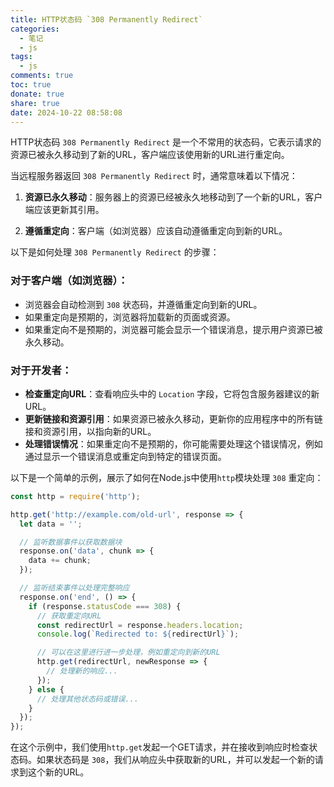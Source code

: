 ```yaml
---
title: HTTP状态码 `308 Permanently Redirect`
categories:
  - 笔记
  - js
tags:
  - js
comments: true
toc: true
donate: true
share: true
date: 2024-10-22 08:58:08
---
```

HTTP状态码 `308 Permanently Redirect` 是一个不常用的状态码，它表示请求的资源已被永久移动到了新的URL，客户端应该使用新的URL进行重定向。

当远程服务器返回 `308 Permanently Redirect` 时，通常意味着以下情况：

1. **资源已永久移动**：服务器上的资源已经被永久地移动到了一个新的URL，客户端应该更新其引用。

2. **遵循重定向**：客户端（如浏览器）应该自动遵循重定向到新的URL。

以下是如何处理 `308 Permanently Redirect` 的步骤：

### 对于客户端（如浏览器）：

- 浏览器会自动检测到 `308` 状态码，并遵循重定向到新的URL。
- 如果重定向是预期的，浏览器将加载新的页面或资源。
- 如果重定向不是预期的，浏览器可能会显示一个错误消息，提示用户资源已被永久移动。

### 对于开发者：

- **检查重定向URL**：查看响应头中的 `Location` 字段，它将包含服务器建议的新URL。
- **更新链接和资源引用**：如果资源已被永久移动，更新你的应用程序中的所有链接和资源引用，以指向新的URL。
- **处理错误情况**：如果重定向不是预期的，你可能需要处理这个错误情况，例如通过显示一个错误消息或重定向到特定的错误页面。

以下是一个简单的示例，展示了如何在Node.js中使用`http`模块处理 `308` 重定向：

```javascript
const http = require('http');

http.get('http://example.com/old-url', response => {
  let data = '';

  // 监听数据事件以获取数据块
  response.on('data', chunk => {
    data += chunk;
  });

  // 监听结束事件以处理完整响应
  response.on('end', () => {
    if (response.statusCode === 308) {
      // 获取重定向URL
      const redirectUrl = response.headers.location;
      console.log(`Redirected to: ${redirectUrl}`);

      // 可以在这里进行进一步处理，例如重定向到新的URL
      http.get(redirectUrl, newResponse => {
        // 处理新的响应...
      });
    } else {
      // 处理其他状态码或错误...
    }
  });
});
```

在这个示例中，我们使用`http.get`发起一个GET请求，并在接收到响应时检查状态码。如果状态码是 `308`，我们从响应头中获取新的URL，并可以发起一个新的请求到这个新的URL。
